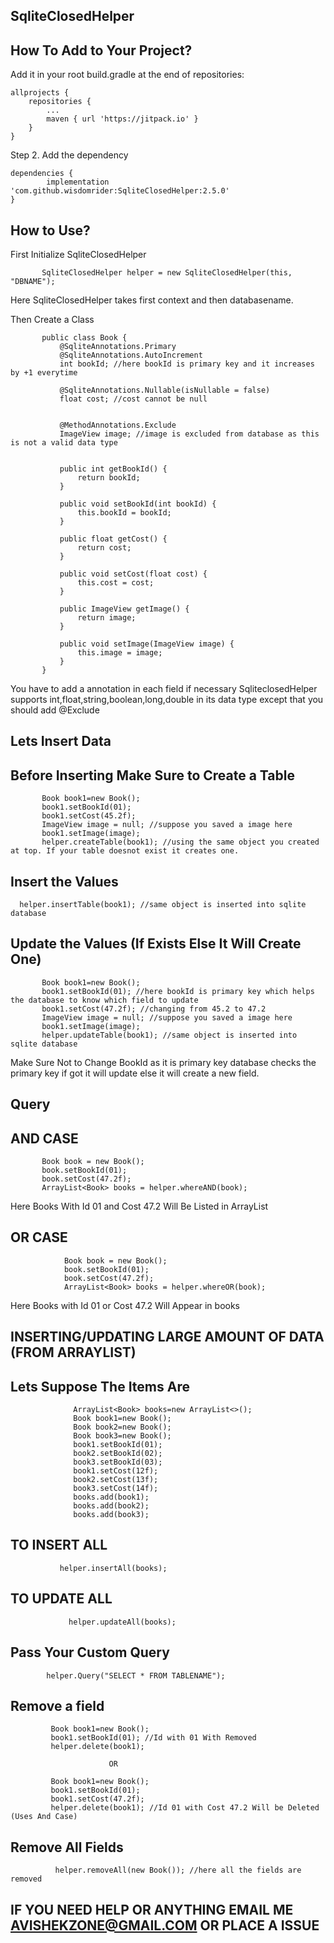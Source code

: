 ## SqliteClosedHelper


## How To Add to Your Project? 



Add it in your root build.gradle at the end of repositories:

	allprojects {
		repositories {
			...
			maven { url 'https://jitpack.io' }
		}
	}

Step 2. Add the dependency

	dependencies {
	        implementation 'com.github.wisdomrider:SqliteClosedHelper:2.5.0'
	}

## How to Use?

First Initialize SqliteClosedHelper 

           SqliteClosedHelper helper = new SqliteClosedHelper(this, "DBNAME"); 
	 

  Here SqliteClosedHelper takes first context and then databasename.
  
  Then Create a Class
  
           public class Book {
               @SqliteAnnotations.Primary
               @SqliteAnnotations.AutoIncrement
               int bookId; //here bookId is primary key and it increases by +1 everytime
           
               @SqliteAnnotations.Nullable(isNullable = false)
               float cost; //cost cannot be null
           
           
               @MethodAnnotations.Exclude
               ImageView image; //image is excluded from database as this is not a valid data type
           
           
               public int getBookId() {
                   return bookId;
               }
           
               public void setBookId(int bookId) {
                   this.bookId = bookId;
               }
           
               public float getCost() {
                   return cost;
               }
           
               public void setCost(float cost) {
                   this.cost = cost;
               }
           
               public ImageView getImage() {
                   return image;
               }
           
               public void setImage(ImageView image) {
                   this.image = image;
               }
           }

You have to add a annotation in each field if necessary SqliteclosedHelper supports int,float,string,boolean,long,double in its data type except that you
should add @Exclude 



## Lets Insert Data
## Before Inserting Make Sure to Create a Table

           Book book1=new Book();
           book1.setBookId(01);
           book1.setCost(45.2f);
           ImageView image = null; //suppose you saved a image here
           book1.setImage(image);
           helper.createTable(book1); //using the same object you created at top. If your table doesnot exist it creates one.

## Insert the Values

      helper.insertTable(book1); //same object is inserted into sqlite database

## Update the Values (If Exists Else It Will Create One)

           Book book1=new Book();
           book1.setBookId(01); //here bookId is primary key which helps the database to know which field to update
           book1.setCost(47.2f); //changing from 45.2 to 47.2
           ImageView image = null; //suppose you saved a image here
           book1.setImage(image);
           helper.updateTable(book1); //same object is inserted into sqlite database

Make Sure Not to Change BookId as it is primary key database checks the primary key if got it will update else it will create a new field.

## Query 
   ## AND CASE
   
           Book book = new Book();
           book.setBookId(01);
           book.setCost(47.2f);
           ArrayList<Book> books = helper.whereAND(book);

 Here Books With Id 01 and Cost 47.2 Will Be Listed in ArrayList
 
   ## OR CASE
        
                Book book = new Book();
                book.setBookId(01);
                book.setCost(47.2f);
                ArrayList<Book> books = helper.whereOR(book);

Here Books with Id 01 or Cost 47.2 Will Appear in books

## INSERTING/UPDATING LARGE AMOUNT OF DATA (FROM ARRAYLIST)

 ## Lets Suppose The Items Are 
 
                  ArrayList<Book> books=new ArrayList<>();
                  Book book1=new Book();
                  Book book2=new Book();
                  Book book3=new Book();
                  book1.setBookId(01);
                  book2.setBookId(02);
                  book3.setBookId(03);
                  book1.setCost(12f);
                  book2.setCost(13f);
                  book3.setCost(14f);
                  books.add(book1);
                  books.add(book2);
                  books.add(book3);

 ## TO INSERT ALL
               helper.insertAll(books);
               
 ## TO UPDATE ALL              
                 helper.updateAll(books);

## Pass Your Custom Query 

            helper.Query("SELECT * FROM TABLENAME");

## Remove a field

             Book book1=new Book();
             book1.setBookId(01); //Id with 01 With Removed
             helper.delete(book1); 
             
                          OR
                           
             Book book1=new Book();
             book1.setBookId(01); 
             book1.setCost(47.2f);
             helper.delete(book1); //Id 01 with Cost 47.2 Will be Deleted (Uses And Case)


## Remove All Fields
      
              helper.removeAll(new Book()); //here all the fields are removed 
            

   
   

 
 

  
  ## IF YOU NEED HELP OR ANYTHING EMAIL ME AVISHEKZONE@GMAIL.COM OR PLACE A ISSUE